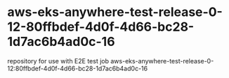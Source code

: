 # aws-eks-anywhere-test-release-0-12-80ffbdef-4d0f-4d66-bc28-1d7ac6b4ad0c-16
repository for use with E2E test job aws-eks-anywhere-test-release-0-12:80ffbdef-4d0f-4d66-bc28-1d7ac6b4ad0c-16
